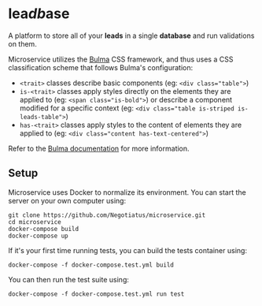# lea*db*ase

A platform to store all of your **leads** in a single **database** and run validations on them.

Microservice utilizes the [Bulma](http://bulma.io/) CSS framework, and thus uses a CSS classification scheme that follows Bulma's configuration:

- `<trait>` classes describe basic components (eg: `<div class="table">`)
- `is-<trait>` classes apply styles directly on the elements they are applied to (eg: `<span class="is-bold">`) or describe a  component modified for a specific context (eg: `<div class="table is-striped is-leads-table">`)
- `has-<trait>` classes apply styles to the content of elements they are applied to (eg: `<div class="content has-text-centered">`)

Refer to the [Bulma documentation](http://bulma.io/documentation/overview/start/) for more information.

## Setup

Microservice uses Docker to normalize its environment. You can start the server on your own computer using:

```
git clone https://github.com/Negotiatus/microservice.git
cd microservice
docker-compose build
docker-compose up
```

If it's your first time running tests, you can build the tests container using:

```
docker-compose -f docker-compose.test.yml build
```

You can then run the test suite using:

```
docker-compose -f docker-compose.test.yml run test
```
